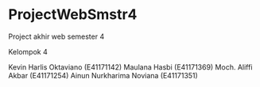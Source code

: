 # ProjectWebSmstr4
Project akhir web semester 4

Kelompok 4

Kevin Harlis Oktaviano (E41171142)
Maulana Hasbi (E41171369)
Moch. Aliffi Akbar (E41171254)
Ainun Nurkharima Noviana (E41171351)
